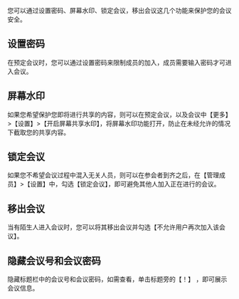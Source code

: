 您可以通过设置密码、屏幕水印、锁定会议，移出会议这几个功能来保护您的会议安全。
 
## 设置密码
在预定会议时，您可以通过设置密码来限制成员的加入，成员需要输入密码才可进入会议。
## 屏幕水印
如果您希望保护您即将进行共享的内容，则可以在预定会议，以及会议中【更多】>【设置】>【开启屏幕共享水印】，将屏幕水印功能打开，防止在未经允许的情况下截取您的共享内容。
## 锁定会议
如果您不希望会议过程中混入无关人员，则可以在参会者到齐之后，在【管理成员】>【设置】中，勾选【锁定会议】，即可避免其他人加入正在进行的会议。
## 移出会议
当有陌生人进入会议时，您可以将其移出会议并勾选【不允许用户再次加入该会议】。
## 隐藏会议号和会议密码
隐藏标题栏中的会议号和会议密码，如需查看，单击标题旁的【！】 ，即可展示会议信息。
